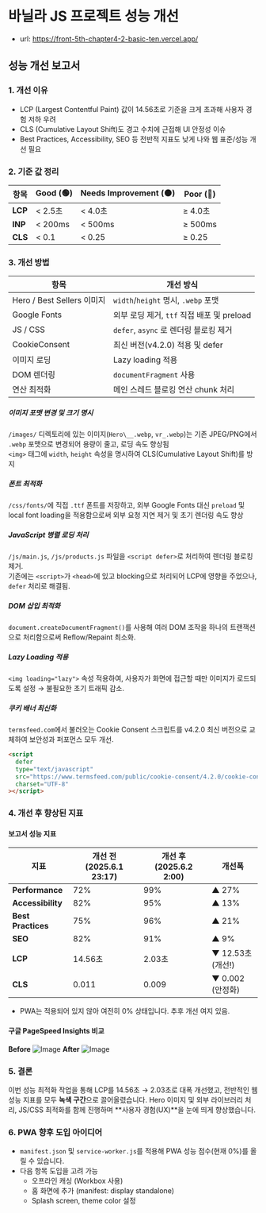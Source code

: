 # 바닐라 JS 프로젝트 성능 개선

- url: https://front-5th-chapter4-2-basic-ten.vercel.app/

## 성능 개선 보고서

### 1. 개선 이유

- LCP (Largest Contentful Paint) 값이 14.56초로 기준을 크게 초과해 사용자 경험 저하 우려
- CLS (Cumulative Layout Shift)도 경고 수치에 근접해 UI 안정성 이슈
- Best Practices, Accessibility, SEO 등 전반적 지표도 낮게 나와 웹 표준/성능 개선 필요

### 2. 기준 값 정리

| 항목    | Good (🟢) | Needs Improvement (🟠) | Poor (🔴) |
| ------- | --------- | ---------------------- | --------- |
| **LCP** | < 2.5초   | < 4.0초                | ≥ 4.0초   |
| **INP** | < 200ms   | < 500ms                | ≥ 500ms   |
| **CLS** | < 0.1     | < 0.25                 | ≥ 0.25    |

### 3. 개선 방법

| 항목                       | 개선 방식                                  |
| -------------------------- | ------------------------------------------ |
| Hero / Best Sellers 이미지 | `width`/`height` 명시, `.webp` 포맷        |
| Google Fonts               | 외부 로딩 제거, `ttf` 직접 배포 및 preload |
| JS / CSS                   | `defer`, `async` 로 렌더링 블로킹 제거     |
| CookieConsent              | 최신 버전(v4.2.0) 적용 및 defer            |
| 이미지 로딩                | Lazy loading 적용                          |
| DOM 렌더링                 | `documentFragment` 사용                    |
| 연산 최적화                | 메인 스레드 블로킹 연산 chunk 처리         |

##### 이미지 포맷 변경 및 크기 명시

`/images/` 디렉토리에 있는 이미지(`Hero\__.webp`, `vr_.webp`)는 기존 JPEG/PNG에서 `.webp` 포맷으로 변경되어 용량이 줄고, 로딩 속도 향상됨 <br>
`<img>` 태그에 `width`, `height` 속성을 명시하여 CLS(Cumulative Layout Shift)를 방지

##### 폰트 최적화

`/css/fonts/`에 직접 `.ttf` 폰트를 저장하고, 외부 Google Fonts 대신 `preload` 및 local font loading을 적용함으로써 외부 요청 지연 제거 및 초기 렌더링 속도 향상

##### JavaScript 병렬 로딩 처리

`/js/main.js`, `/js/products.js` 파일을 `<script defer>`로 처리하여 렌더링 블로킹 제거. <br>
기존에는 `<script>`가 `<head>`에 있고 blocking으로 처리되어 LCP에 영향을 주었으나, `defer` 처리로 해결됨.

##### DOM 삽입 최적화

`document.createDocumentFragment()`를 사용해 여러 DOM 조작을 하나의 트랜잭션으로 처리함으로써 Reflow/Repaint 최소화.

##### Lazy Loading 적용

`<img loading="lazy">` 속성 적용하여, 사용자가 화면에 접근할 때만 이미지가 로드되도록 설정 → 불필요한 초기 트래픽 감소.

##### 쿠키 배너 최신화

`termsfeed.com`에서 불러오는 Cookie Consent 스크립트를 v4.2.0 최신 버전으로 교체하여 보안성과 퍼포먼스 모두 개선.

```html
<script
  defer
  type="text/javascript"
  src="https://www.termsfeed.com/public/cookie-consent/4.2.0/cookie-consent.js"
  charset="UTF-8"
></script>
```

### 4. 개선 후 향상된 지표

#### 보고서 성능 지표

| 지표               | 개선 전 (2025.6.1 23:17) | 개선 후 (2025.6.2 2:00) | 개선폭            |
| ------------------ | ------------------------ | ----------------------- | ----------------- |
| **Performance**    | 72%                      | 99%                     | ▲ 27%             |
| **Accessibility**  | 82%                      | 95%                     | ▲ 13%             |
| **Best Practices** | 75%                      | 96%                     | ▲ 21%             |
| **SEO**            | 82%                      | 91%                     | ▲ 9%              |
| **LCP**            | 14.56초                  | 2.03초                  | ▼ 12.53초 (개선!) |
| **CLS**            | 0.011                    | 0.009                   | ▼ 0.002 (안정화)  |

- PWA는 적용되어 있지 않아 여전히 0% 상태입니다. 추후 개선 여지 있음.

#### 구글 PageSpeed Insights 비교

**Before**
![Image](https://github.com/user-attachments/assets/b7402b08-1fd0-4309-8263-110b3c09784c)
**After**
![Image](https://github.com/user-attachments/assets/c7e5d0c6-3263-42ac-830c-a375984939a7)

### 5. 결론

이번 성능 최적화 작업을 통해 LCP를 14.56초 → 2.03초로 대폭 개선했고, 전반적인 웹 성능 지표를 모두 **녹색 구간**으로 끌어올렸습니다.
Hero 이미지 및 외부 라이브러리 처리, JS/CSS 최적화를 함께 진행하며 **사용자 경험(UX)**을 눈에 띄게 향상했습니다.

### 6. PWA 향후 도입 아이디어

- `manifest.json` 및 `service-worker.js`를 적용해 PWA 성능 점수(현재 0%)를 올릴 수 있습니다.
- 다음 항목 도입을 고려 가능
  - 오프라인 캐싱 (Workbox 사용)
  - 홈 화면에 추가 (manifest: display standalone)
  - Splash screen, theme color 설정
